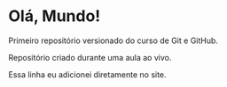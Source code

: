 # Olá, Mundo!
 Primeiro repositório versionado do curso de Git e GitHub.

Repositório criado durante uma aula ao vivo.

Essa linha eu adicionei diretamente no site. 
